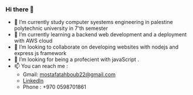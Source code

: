 ### Hi there 👋


- 🔭 I’m currently study computer syestems engineering in palestine polytechnic university in 7'th semester 
- 🌱 I’m currently learning a backend web development and a deployment with AWS cloud 
- 👯 I’m looking to collaborate on developing websites with nodejs and express js framework 
- 🤔 I’m looking for being a profecient with javaScript .
- 📫 You can reach me :
   - Gmail: mostafatahboub22@gmail.com  
   - [LinkedIn](https://www.linkedin.com/in/mustafa-tahboub-38b672271/)
   - Phone : +970 0598701861
  
